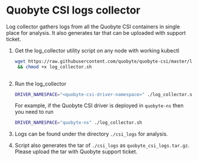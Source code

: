 # Quobyte CSI logs collector

Log collector gathers logs from all the Quobyte CSI containers in single place for analysis.
 It also generates tar that can be uploaded with support ticket.  

1. Get the log_collector utility script on any node with working kubectl

    ```bash
    wget https://raw.githubusercontent.com/quobyte/quobyte-csi/master/log_collector.sh \
     && chmod +x log_collector.sh
     
    ```

2. Run the log_collector

    ```bash
    DRIVER_NAMESPACE="<quobyte-csi-driver-namespace>" ./log_collector.sh
    ```

    For example, if the Quobyte CSI driver is deployed in `quobyte-ns` then you need to run

    ```bash
    DRIVER_NAMESPACE="quobyte-ns" ./log_collector.sh
    ```

3. Logs can be found under the directory `./csi_logs` for analysis.

4. Script also generates the tar of `./csi_logs` as `quobyte_csi_logs.tar.gz`.
 Please upload the tar with Quobyte support ticket.

